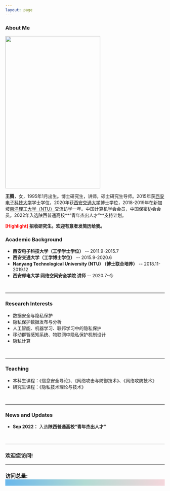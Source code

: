 ```yaml
---
layout: page
---
```


### About Me

<img src="https://xiyueyiwan.github.io/teng_life.jpg" class="floatpic" width="300" height="480">

**王腾**，女，1995年1月出生。博士研究生，讲师，硕士研究生导师。2015年获[西安电子科技大学](https://www.xidian.edu.cn/)学士学位，2020年获[西安交通大学](https://www.xjtu.edu.cn/)博士学位，2018-2019年在新加坡[南洋理工大学（NTU）](https://www.ntu.edu.sg/)交流访学一年。中国计算机学会会员，中国保密协会会员。2022年入选陕西普通高校**“青年杰出人才”**支持计划。

**<font color='red'>[Highlight]</font> 招收研究生。欢迎有意者发简历给我。**
<br>

### Academic Background
- **西安电子科技大学（工学学士学位）** -- 2011.9-2015.7
- **西安交通大学（工学博士学位）** -- 2015.9-2020.6
- **Nanyang Technological University (NTU) （博士联合培养）** -- 2018.11-2019.12
- **西安邮电大学 网络空间安全学院 讲师** -- 2020.7-今
<br>

---

### Research Interests
- 数据安全与隐私保护
- 隐私保护数据发布与分析
- 人工智能、机器学习、联邦学习中的隐私保护
- 移动群智感知系统、物联网中隐私保护机制设计
- 隐私计算
<br>

---

### Teaching
- 本科生课程：《信息安全导论》、《网络攻击与防御技术》、《网络攻防技术》
- 研究生课程：《隐私技术理论与技术》
<br>

---

### News and Updates
- **Sep 2022：** 入选**陕西普通高校“青年杰出人才”**
<br>

---

<div class="code info-unit">
    <h3 class="info-header"><i class="iconfont icon-favorite"></i> <span class="info-title" contenteditable="true">欢迎您访问!</span><span class="unit-remove"></span></h3>
    <hr>
    <h3><script async src="//busuanzi.ibruce.info/busuanzi/2.3/busuanzi.pure.mini.js"></script>
    	<style> .divcss5{text-decoration:underline; color:#F00; text-align:center;}</style>
        <span id="busuanzi_container_site_pv">访问总量:<div class="divcss5" style="background-image: linear-gradient(90deg, rgb(105, 183, 235), rgb(179, 219, 211), rgb(244, 214, 219));"><br><span style= "text-align:center" class="divcss5" id="busuanzi_value_site_pv"></span></div>
    
    
